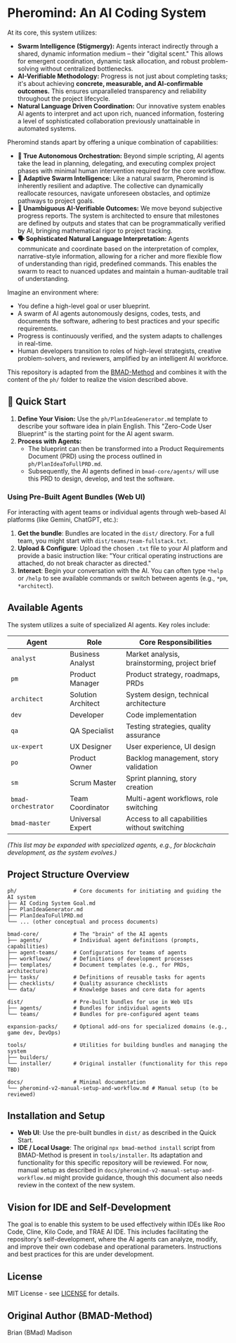 # Pheromind: An AI Coding System

At its core, this system utilizes:

- **Swarm Intelligence (Stigmergy):** Agents interact indirectly through a shared, dynamic information medium – their "digital scent." This allows for emergent coordination, dynamic task allocation, and robust problem-solving without centralized bottlenecks.
- **AI-Verifiable Methodology:** Progress is not just about completing tasks; it's about achieving **concrete, measurable, and AI-confirmable outcomes.** This ensures unparalleled transparency and reliability throughout the project lifecycle.
- **Natural Language Driven Coordination:** Our innovative system enables AI agents to interpret and act upon rich, nuanced information, fostering a level of sophisticated collaboration previously unattainable in automated systems.

Pheromind stands apart by offering a unique combination of capabilities:

- **🚀 True Autonomous Orchestration:** Beyond simple scripting, AI agents take the lead in planning, delegating, and executing complex project phases with minimal human intervention required for the core workflow.
- **🧠 Adaptive Swarm Intelligence:** Like a natural swarm, Pheromind is inherently resilient and adaptive. The collective can dynamically reallocate resources, navigate unforeseen obstacles, and optimize pathways to project goals.
- **🎯 Unambiguous AI-Verifiable Outcomes:** We move beyond subjective progress reports. The system is architected to ensure that milestones are defined by outputs and states that can be programmatically verified by AI, bringing mathematical rigor to project tracking.
- **🗣️ Sophisticated Natural Language Interpretation:** Agents communicate and coordinate based on the interpretation of complex, narrative-style information, allowing for a richer and more flexible flow of understanding than rigid, predefined commands. This enables the swarm to react to nuanced updates and maintain a human-auditable trail of understanding.

Imagine an environment where:

- You define a high-level goal or user blueprint.
- A swarm of AI agents autonomously designs, codes, tests, and documents the software, adhering to best practices and your specific requirements.
- Progress is continuously verified, and the system adapts to challenges in real-time.
- Human developers transition to roles of high-level strategists, creative problem-solvers, and reviewers, amplified by an intelligent AI workforce.

This repository is adapted from the [BMAD-Method](https://github.com/bmadcode/BMAD-METHOD.git) and combines it with the content of the `ph/` folder to realize the vision described above.

## 🚀 Quick Start

1.  **Define Your Vision:** Use the `ph/PlanIdeaGenerator.md` template to describe your software idea in plain English. This "Zero-Code User Blueprint" is the starting point for the AI agent swarm.
2.  **Process with Agents:**
    *   The blueprint can then be transformed into a Product Requirements Document (PRD) using the process outlined in `ph/PlanIdeaToFullPRD.md`.
    *   Subsequently, the AI agents defined in `bmad-core/agents/` will use this PRD to design, develop, and test the software.

### Using Pre-Built Agent Bundles (Web UI)

For interacting with agent teams or individual agents through web-based AI platforms (like Gemini, ChatGPT, etc.):

1.  **Get the bundle**: Bundles are located in the `dist/` directory. For a full team, you might start with `dist/teams/team-fullstack.txt`.
2.  **Upload & Configure**: Upload the chosen `.txt` file to your AI platform and provide a basic instruction like: "Your critical operating instructions are attached, do not break character as directed."
3.  **Interact**: Begin your conversation with the AI. You can often type `*help` or `/help` to see available commands or switch between agents (e.g., `*pm`, `*architect`).

## Available Agents

The system utilizes a suite of specialized AI agents. Key roles include:

| Agent               | Role               | Core Responsibilities                         |
| ------------------- | ------------------ | --------------------------------------------- |
| `analyst`           | Business Analyst   | Market analysis, brainstorming, project brief |
| `pm`                | Product Manager    | Product strategy, roadmaps, PRDs              |
| `architect`         | Solution Architect | System design, technical architecture         |
| `dev`               | Developer          | Code implementation                           |
| `qa`                | QA Specialist      | Testing strategies, quality assurance         |
| `ux-expert`         | UX Designer        | User experience, UI design                    |
| `po`                | Product Owner      | Backlog management, story validation          |
| `sm`                | Scrum Master       | Sprint planning, story creation               |
| `bmad-orchestrator` | Team Coordinator   | Multi-agent workflows, role switching         |
| `bmad-master`       | Universal Expert   | Access to all capabilities without switching  |

*(This list may be expanded with specialized agents, e.g., for blockchain development, as the system evolves.)*

## Project Structure Overview

```plaintext
ph/                  # Core documents for initiating and guiding the AI system
├── AI Coding System Goal.md
├── PlanIdeaGenerator.md
├── PlanIdeaToFullPRD.md
└── ... (other conceptual and process documents)

bmad-core/           # The "brain" of the AI agents
├── agents/          # Individual agent definitions (prompts, capabilities)
├── agent-teams/     # Configurations for teams of agents
├── workflows/       # Definitions of development processes
├── templates/       # Document templates (e.g., for PRDs, architecture)
├── tasks/           # Definitions of reusable tasks for agents
├── checklists/      # Quality assurance checklists
└── data/            # Knowledge bases and core data for agents

dist/                # Pre-built bundles for use in Web UIs
├── agents/          # Bundles for individual agents
└── teams/           # Bundles for pre-configured agent teams

expansion-packs/     # Optional add-ons for specialized domains (e.g., game dev, DevOps)

tools/               # Utilities for building bundles and managing the system
├── builders/
└── installer/       # Original installer (functionality for this repo TBD)

docs/                # Minimal documentation
└── pheromind-v2-manual-setup-and-workflow.md # Manual setup (to be reviewed)
```

## Installation and Setup

*   **Web UI**: Use the pre-built bundles in `dist/` as described in the Quick Start.
*   **IDE / Local Usage**: The original `npx bmad-method install` script from BMAD-Method is present in `tools/installer`. Its adaptation and functionality for this specific repository will be reviewed. For now, manual setup as described in `docs/pheromind-v2-manual-setup-and-workflow.md` might provide guidance, though this document also needs review in the context of the new system.

## Vision for IDE and Self-Development

The goal is to enable this system to be used effectively within IDEs like Roo Code, Cline, Kilo Code, and TRAE AI IDE. This includes facilitating the repository's self-development, where the AI agents can analyze, modify, and improve their own codebase and operational parameters. Instructions and best practices for this are under development.

## License

MIT License - see [LICENSE](LICENSE) for details.

## Original Author (BMAD-Method)

Brian (BMad) Madison
